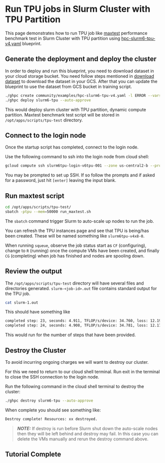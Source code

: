 # Run TPU jobs in Slurm Cluster with TPU Partition

This page demonstrates how to run TPU job like [maxtest](https://github.com/google/maxtext)
performance benchmark test in Slurm Cluster with TPU partition using [hpc-slurm6-tpu-v4.yaml](https://github.com/GoogleCloudPlatform/hpc-toolkit/blob/main/community/examples/hpc-slurm6-tpu-v4.yaml)
blueprint.

## Generate the deployment and deploy the cluster

In order to deploy and run this blueprint, you need to download dataset in your
cloud storage bucket. You need follow steps mentioned in [download dataset](https://github.com/google/maxtext?tab=readme-ov-file#getting-started-download-dataset-and-configure) to download
the dataset in your GCS. After that you can update the blueprint to use the
dataset from GCS bucket in training script.

```bash
./ghpc create community/examples/hpc-slurm6-tpu-v4.yaml -l ERROR --vars project_id=<project-id>;
./ghpc deploy slurm6-tpu --auto-approve
```

This would deploy slurm cluster with TPU partition, dynamic compute partition. Maxtest benchmark test script
will be stored in `/opt/apps/scripts/tpu-test` directory.

## Connect to the login node
Once the startup script has completed, connect to the login node.

Use the following command to ssh into the login node from cloud shell:

```bash
gcloud compute ssh slurm6tpu-login-v6tpu-001 --zone us-central2-b --project <project-id>
```

You may be prompted to set up SSH. If so follow the prompts and if asked for a
password, just hit `[enter]` leaving the input blank.

## Run maxtest script

```bash
cd /opt/apps/scripts/tpu-test/
sbatch -ptpu --mem=50000 run_maxtest.sh
```

The `sbatch` command trigger Slurm to auto-scale up nodes to run the job.

You can refresh the TPU instances page and see that TPU is being/has been created.
These will be named something like `slurm6tpu-v4x8-0`.

When running `squeue`, observe the job status start as `CF` (configuring), change to
`R` (running) once the compute VMs have been created, and finally `CG` (completing)
when job has finished and nodes are spooling down.

## Review the output

The `/opt/apps/scripts/tpu-test` directory will have several files and directories generated.
`slurm-<job-id>.out` file contains standard output for the TPU job.

```bash
cat slurm-1.out
```

This should have something like

```bash
completed step: 23, seconds: 4.911, TFLOP/s/device: 34.760, loss: 12.192
completed step: 24, seconds: 4.908, TFLOP/s/device: 34.781, loss: 12.173
```

This would run for the number of steps that have been provided.

## Destroy the Cluster

To avoid incurring ongoing charges we will want to destroy our cluster.

For this we need to return to our cloud shell terminal. Run exit in the terminal to close the SSH connection to the login node.

Run the following command in the cloud shell terminal to destroy the cluster:

```bash
./ghpc destroy slurm6-tpu --auto-approve
```

When complete you should see something like:

```bash
Destroy complete! Resources: xx destroyed.
```

> **_NOTE:_** If destroy is run before Slurm shut down the auto-scale nodes then
> they will be left behind and destroy may fail. In this case you can delete the
> VMs manually and rerun the destroy command above.

## Tutorial Complete
